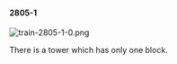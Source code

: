 #### 2805-1
![train-2805-1-0.png](https://github.com/lil-lab/nlvr/raw/master/nlvr/train/images/69/train-2805-1-0.png "train-2805-1-0.png")

There is a tower which has only one block.